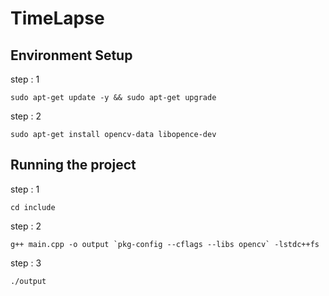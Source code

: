 # TimeLapse

## Environment Setup

step : 1

```
sudo apt-get update -y && sudo apt-get upgrade
```

step : 2

```
sudo apt-get install opencv-data libopence-dev
```

## Running the project

step : 1

```
cd include
```

step : 2

```
g++ main.cpp -o output `pkg-config --cflags --libs opencv` -lstdc++fs
```
step : 3

```
./output
```

